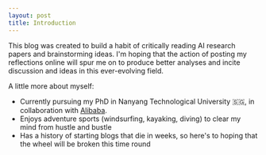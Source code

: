 ```yaml
---
layout: post
title: Introduction
---
```


This blog was created to build a habit of critically reading AI research papers and brainstorming ideas. I'm hoping that the action of posting my reflections online will spur me on to produce better analyses and incite discussion and ideas in this ever-evolving field.

A little more about myself: 
* Currently pursuing my PhD in Nanyang Technological University :singapore:, in collaboration with [Alibaba](https://media.ntu.edu.sg/NewsReleases/Pages/newsdetail.aspx?news=9e521a80-eaec-41ac-9c7e-802a62fc8d52).
* Enjoys adventure sports (windsurfing, kayaking, diving) to clear my mind from hustle and bustle
* Has a history of starting blogs that die in weeks, so here's to hoping that the wheel will be broken this time round
